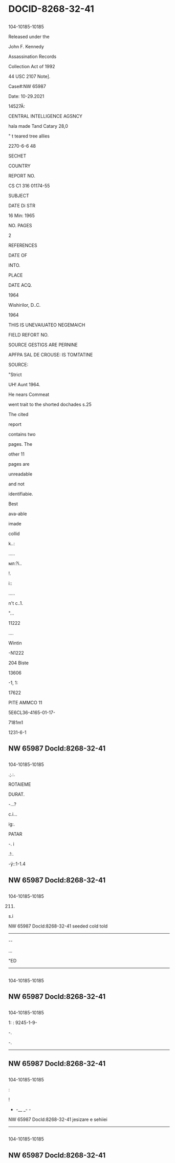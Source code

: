# DOCID-8268-32-41

##
104-10185-10185

Released under the

John F. Kennedy

Assassination Records

Collection Act of 1992

44 USC 2107 Note].

Case#:NW 65987

Date: 10-29.2021

14527Ä:

CENTRAL INTELLIGENCE AGSNCY

hala made Tand Catary 28,0

" t teared tree allies

2270-6-6 48

SECHET

COUNTRY

REPORT NO.

CS C1 316 01174-55

SUBJECT

DATE Di STR

16 Min: 1965

NO. PAGES

2

REFERENCES

DATE OF

INTO.

PLACE

DATE ACQ.

1964

Wishirilor, D..C.

1964

THIS IS UNEVAIUATEO NEGEMAICH

FIELD REFORT NO.

SOURCE GESTIGS ARE PERNINE

APFPA SAL DE CROUSE: IS TOMTATINE

SOURCE:

"Strict

UH! Aunt 1964.

He nears Commeat

went trait to the shorted dochades s.25

The cited

report

contains two

pages. The

other 11

pages are

unreadable

and not

identifiabie.

Best

ava-able

imade

collid

k..:

.....

мл:?і..

!.

і::

.....

n't c..1.

"...

11222

....

Wintin

-N1222

204 Biste

13606

-1, 1:

17622

PITE AMMCO 11

5E6CL36-4165-01-17-

7181m1

1231-6-1

NW 65987 Docld:8268-32-41
---

##
104-10185-10185

.;.:.

ROTAIEME

DURAT.

-...?

c.i...

ig:.

PATAR

-. i

.!:.

-ÿ::1-1.4

NW 65987 Docld:8268-32-41
---

##
104-10185-10185

211.

s.i

NW 65987 Docld:8268-32-41
seeded cold told

- ---

--

...

"ED

---

##
104-10185-10185

NW 65987 Docld:8268-32-41
---

##
104-10185-10185

1: : 9245-1-9-

-.

-.

- ---

NW 65987 Docld:8268-32-41
---

##
104-10185-10185

:

!

- -__ _- -

NW 65987 Docld:8268-32-41
jesizare e sehiiei

---

##
104-10185-10185

NW 65987 Docld:8268-32-41
---

